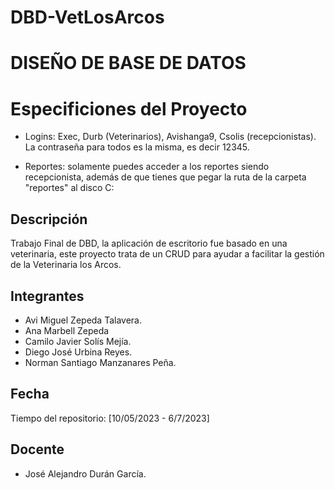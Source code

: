 # DBD-VetLosArcos

# DISEÑO DE BASE DE DATOS

# Especificiones del Proyecto

- Logins: Exec, Durb (Veterinarios), Avishanga9, Csolis (recepcionistas). La contraseña para todos es la misma, es decir 12345.

- Reportes: solamente puedes acceder a los reportes siendo recepcionista, además de que tienes que pegar la ruta de la carpeta "reportes" al disco C:

## Descripción
Trabajo Final de DBD, la aplicación de escritorio fue basado en una veterinaria, este proyecto trata de un CRUD para ayudar a facilitar la gestión de la Veterinaria los Arcos.

## Integrantes
- Avi Miguel Zepeda Talavera.
- Ana Marbell Zepeda
- Camilo Javier Solís Mejía.
- Diego José Urbina Reyes.
- Norman Santiago Manzanares Peña.

## Fecha
Tiempo del repositorio: [10/05/2023 - 6/7/2023]

## Docente
- José Alejandro Durán García.
